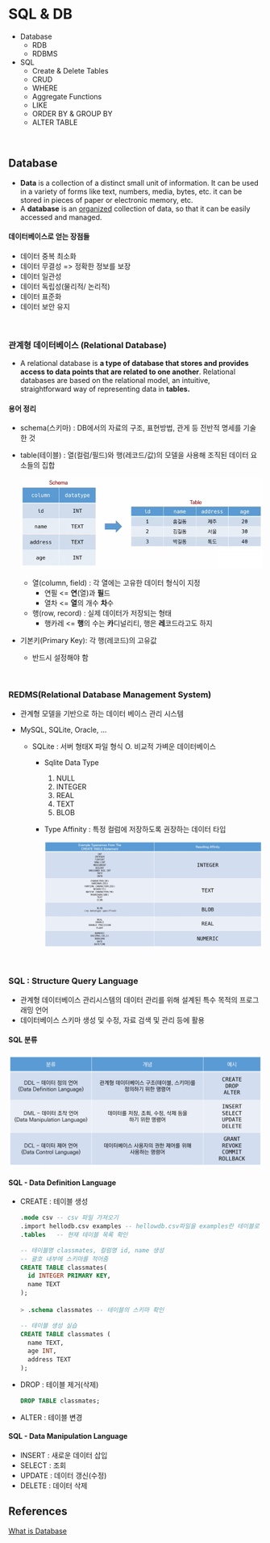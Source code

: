 # SQL & DB

* Database
  * RDB
  * RDBMS
* SQL
  * Create & Delete Tables
  * CRUD
  * WHERE
  * Aggregate Functions
  * LIKE
  * ORDER BY & GROUP BY
  * ALTER TABLE

<br/>

## Database

* **Data** is a collection of a distinct small unit of information. It can be used in a variety of forms like text, numbers, media, bytes, etc. it can be stored in pieces of paper or electronic memory, etc.
* A **database** is an <u>organized</u> collection of data, so that it can be easily accessed and managed.

#### 데이터베이스로 얻는 장점들

* 데이터 중복 최소화
* 데이터 무결성 => 정확한 정보를 보장
* 데이터 일관성
* 데이터 독립성(물리적/ 논리적)
* 데이터 표준화
* 데이터 보안 유지

<br/>

### 관계형 데이터베이스 (Relational Database)

* A relational database is **a type of database that stores and provides access to data points that are related to one another**. Relational databases are based on the relational model, an intuitive, straightforward way of representing data in **tables.**

#### 용어 정리

* schema(스키마) : DB에서의 자료의 구조, 표현방법, 관게 등 전반적 명세를 기술한 것

* table(테이블) : 열(컬럼/필드)와 행(레코드/값)의 모델을 사용해 조직된 데이터 요소들의 집합

  ![image-20220416214829350](SQL&ORM.assets/image-20220416214829350.png)

  * 열(column, field) : 각 열에는 고유한 데이터 형식이 지정
    * 연필  <= **연**(열)과 **필**드
    * 열차 <= **열**의 개수 **차**수
  * 행(row, record) : 실제 데이터가 저장되는 형태
    * 행카레 <= **행**의 수는 **카**디널리티, 행은 **레**코드라고도 하지

* 기본키(Primary Key): 각 행(레코드)의 고유값

  * 반드시 설정해야 함

<br/>

### REDMS(Relational Database Management System)

* 관계형 모델을 기반으로 하는 데이터 베이스 관리 시스템

* MySQL, SQLite, Oracle, ...

  * SQLite : 서버 형태X 파일 형식 O. 비교적 가벼운 데이터베이스

    * Sqlite Data Type

      1. NULL
      2. INTEGER
      3. REAL
      4. TEXT
      5. BLOB

    * Type Affinity : 특정 컬럼에 저장하도록 권장하는 데이터 타입

      ![image-20220416220546149](SQL&ORM.assets/image-20220416220546149.png)

<br/>

### SQL : Structure Query Language

* 관계형 데이터베이스 관리시스템의 데이터 관리를 위해 설계된 특수 목적의 프로그래밍 언어
* 데이터베이스 스키마 생성 및 수정, 자료 검색 및 관리 등에 활용

#### SQL 분류

![image-20220417013130918](SQL&ORM.assets/image-20220417013130918.png)

#### SQL - Data Definition Language

* CREATE : 테이블 생성

  ```sql
  .mode csv -- csv 파일 가져오기
  .import hellodb.csv examples -- hellowdb.csv파일을 examples란 테이블로 불러오기
  .tables   -- 현재 테이블 목록 확인
  ```

  ```sql
  -- 테이블명 classmates, 컬럼명 id, name 생성
  -- 괄호 내부에 스키마를 적어줌
  CREATE TABLE classmates(
  	id INTEGER PRIMARY KEY,
  	name TEXT
  );
  
  > .schema classmates -- 테이블의 스키마 확인
  ```

  ```sql
  -- 테이블 생성 실습
  CREATE TABLE classmates (
  	name TEXT,
  	age INT,
  	address TEXT
  );
  ```

* DROP : 테이블 제거(삭제)

  ```sql
  DROP TABLE classmates;
  ```

* ALTER : 테이블 변경

#### SQL - Data Manipulation Language

* INSERT : 새로운 데이터 삽입
* SELECT : 조회
* UPDATE : 데이터 갱신(수정)
* DELETE : 데이터 삭제



## References

[What is Database](https://www.javatpoint.com/what-is-database)